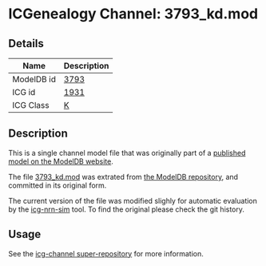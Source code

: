 # ICGenealogy Channel: 3793\_kd.mod

## Details

Name | Description
---- | -----------
ModelDB id | [3793](http://senselab.med.yale.edu/ModelDB/ShowModel.cshtml?model=3793)
ICG id | [1931](http://icg.neurotheory.ox.ac.uk/channels/1/1931)
ICG Class | [K](http://icg.neurotheory.ox.ac.uk/channels/1)

## Description

This is a single channel model file that was originally part of a [published model on the ModelDB website](http://senselab.med.yale.edu/mModelDB/ShowModel.cshtml?model=3793).


The file [3793\_kd.mod](3793_kd.mod) was extrated from [the ModelDB repository](http://senselab.med.yale.edu/ModelDB/ShowModel.cshtml?model=3793), and committed in its original form.

The current version of the file was modified slighly for automatic evaluation by the [icg-nrn-sim](https://github.com/icgenealogy/icg-nrn-sim) tool. To find the original please check the git history.


## Usage

See the [icg-channel super-repository](https://github.com/icgenealogy/icg-channels) for more information.